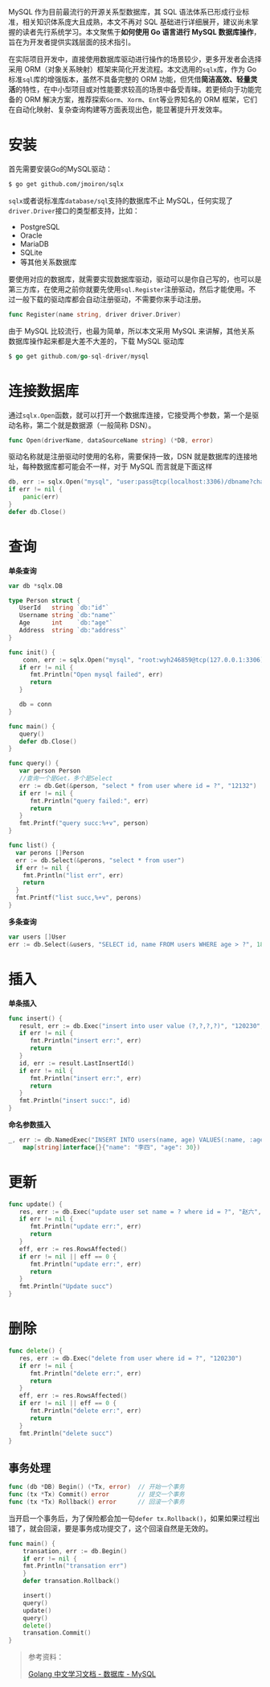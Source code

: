 MySQL 作为目前最流行的开源关系型数据库，其 SQL 语法体系已形成行业标准，相关知识体系庞大且成熟，本文不再对 SQL 基础进行详细展开，建议尚未掌握的读者先行系统学习。本文聚焦于**如何使用 Go 语言进行 MySQL 数据库操作**，旨在为开发者提供实践层面的技术指引。

在实际项目开发中，直接使用数据库驱动进行操作的场景较少，更多开发者会选择采用 ORM（对象关系映射）框架来简化开发流程。本文选用的`sqlx`库，作为 Go 标准`sql`库的增强版本，虽然不具备完整的 ORM 功能，但凭借**简洁高效、轻量灵活**的特性，在中小型项目或对性能要求较高的场景中备受青睐。若更倾向于功能完备的 ORM 解决方案，推荐探索`Gorm`、`Xorm`、`Ent`等业界知名的 ORM 框架，它们在自动化映射、复杂查询构建等方面表现出色，能显著提升开发效率。

# 安装

首先需要安装Go的MySQL驱动：

```bash
$ go get github.com/jmoiron/sqlx
```

`sqlx`或者说标准库`database/sql`支持的数据库不止 MySQL，任何实现了`driver.Driver`接口的类型都支持，比如：

- PostgreSQL
- Oracle
- MariaDB
- SQLite
- 等其他关系数据库

要使用对应的数据库，就需要实现数据库驱动，驱动可以是你自己写的，也可以是第三方库，在使用之前你就要先使用`sql.Register`注册驱动，然后才能使用。不过一般下载的驱动库都会自动注册驱动，不需要你来手动注册。

```go
func Register(name string, driver driver.Driver)
```

由于 MySQL 比较流行，也最为简单，所以本文采用 MySQL 来讲解，其他关系数据库操作起来都是大差不大差的，下载 MySQL 驱动库

```go
$ go get github.com/go-sql-driver/mysql
```

# 连接数据库

通过`sqlx.Open`函数，就可以打开一个数据库连接，它接受两个参数，第一个是驱动名称，第二个就是数据源（一般简称 DSN）。

```go
func Open(driverName, dataSourceName string) (*DB, error)
```

驱动名称就是注册驱动时使用的名称，需要保持一致，DSN 就是数据库的连接地址，每种数据库都可能会不一样，对于 MySQL 而言就是下面这样

```go
db, err := sqlx.Open("mysql", "user:pass@tcp(localhost:3306)/dbname?charset=utf8mb4&parseTime=True")
if err != nil {
    panic(err)
}
defer db.Close()
```

# 查询

**单条查询**

```go
var db *sqlx.DB

type Person struct {
   UserId   string `db:"id"`
   Username string `db:"name"`
   Age      int    `db:"age"`
   Address  string `db:"address"`
}

func init() {
    conn, err := sqlx.Open("mysql", "root:wyh246859@tcp(127.0.0.1:3306)/test")
   if err != nil {
      fmt.Println("Open mysql failed", err)
      return
   }

   db = conn
}

func main() {
   query()
   defer db.Close()
}

func query() {
   var person Person
   //查询一个是Get，多个是Select
   err := db.Get(&person, "select * from user where id = ?", "12132")
   if err != nil {
      fmt.Println("query failed:", err)
      return
   }
   fmt.Printf("query succ:%+v", person)
}

func list() {
  var perons []Person
  err := db.Select(&perons, "select * from user")
  if err != nil {
    fmt.Println("list err", err)
    return
  }
  fmt.Printf("list succ,%+v", perons)
}
```

**多条查询**

```go
var users []User
err := db.Select(&users, "SELECT id, name FROM users WHERE age > ?", 18)
```

# 插入

**单条插入**

```go
func insert() {
   result, err := db.Exec("insert into user value (?,?,?,?)", "120230", "李四", 12, "广州市")
   if err != nil {
      fmt.Println("insert err:", err)
      return
   }
   id, err := result.LastInsertId()
   if err != nil {
      fmt.Println("insert err:", err)
      return
   }
   fmt.Println("insert succ:", id)
}
```

**命名参数插入**

```go
_, err := db.NamedExec("INSERT INTO users(name, age) VALUES(:name, :age)", 
    map[string]interface{}{"name": "李四", "age": 30})
```

# 更新

```go
func update() {
   res, err := db.Exec("update user set name = ? where id = ?", "赵六", "120230")
   if err != nil {
      fmt.Println("update err:", err)
      return
   }
   eff, err := res.RowsAffected()
   if err != nil || eff == 0 {
      fmt.Println("update err:", err)
      return
   }
   fmt.Println("Update succ")
}
```

# 删除

```go
func delete() {
   res, err := db.Exec("delete from user where id = ?", "120230")
   if err != nil {
      fmt.Println("delete err:", err)
      return
   }
   eff, err := res.RowsAffected()
   if err != nil || eff == 0 {
      fmt.Println("delete err:", err)
      return
   }
   fmt.Println("delete succ")
}
```

## 事务处理

```go
func (db *DB) Begin() (*Tx, error) 	// 开始一个事务
func (tx *Tx) Commit() error		// 提交一个事务
func (tx *Tx) Rollback() error 		// 回滚一个事务
```

当开启一个事务后，为了保险都会加一句`defer tx.Rollback()`，如果如果过程出错了，就会回滚，要是事务成功提交了，这个回滚自然是无效的。

```go
func main() {
    transation, err := db.Begin()
    if err != nil {
    fmt.Println("transation err")
    }
    defer transation.Rollback()

    insert()
    query()
    update()
    query()
    delete()
    transation.Commit()
}
```

> 参考资料：
>
> [Golang 中文学习文档 - 数据库 - MySQL](https://golang.halfiisland.com/community/database/Mysql.html)


